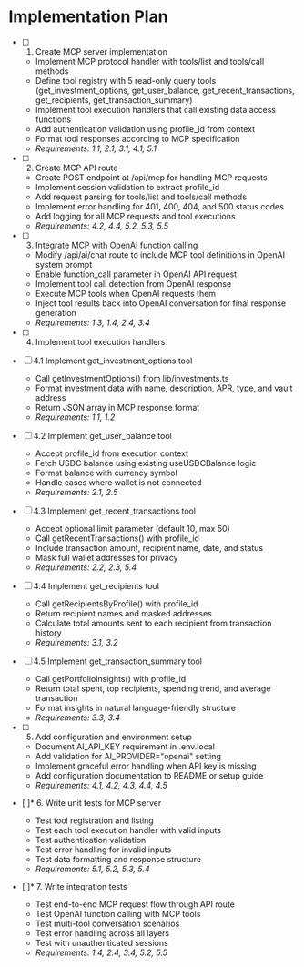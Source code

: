 # Implementation Plan

- [ ] 1. Create MCP server implementation
  - Implement MCP protocol handler with tools/list and tools/call methods
  - Define tool registry with 5 read-only query tools (get_investment_options, get_user_balance, get_recent_transactions, get_recipients, get_transaction_summary)
  - Implement tool execution handlers that call existing data access functions
  - Add authentication validation using profile_id from context
  - Format tool responses according to MCP specification
  - _Requirements: 1.1, 2.1, 3.1, 4.1, 5.1_

- [ ] 2. Create MCP API route
  - Create POST endpoint at /api/mcp for handling MCP requests
  - Implement session validation to extract profile_id
  - Add request parsing for tools/list and tools/call methods
  - Implement error handling for 401, 400, 404, and 500 status codes
  - Add logging for all MCP requests and tool executions
  - _Requirements: 4.2, 4.4, 5.2, 5.3, 5.5_

- [ ] 3. Integrate MCP with OpenAI function calling
  - Modify /api/ai/chat route to include MCP tool definitions in OpenAI system prompt
  - Enable function_call parameter in OpenAI API request
  - Implement tool call detection from OpenAI response
  - Execute MCP tools when OpenAI requests them
  - Inject tool results back into OpenAI conversation for final response generation
  - _Requirements: 1.3, 1.4, 2.4, 3.4_

- [ ] 4. Implement tool execution handlers
- [ ] 4.1 Implement get_investment_options tool
  - Call getInvestmentOptions() from lib/investments.ts
  - Format investment data with name, description, APR, type, and vault address
  - Return JSON array in MCP response format
  - _Requirements: 1.1, 1.2_

- [ ] 4.2 Implement get_user_balance tool
  - Accept profile_id from execution context
  - Fetch USDC balance using existing useUSDCBalance logic
  - Format balance with currency symbol
  - Handle cases where wallet is not connected
  - _Requirements: 2.1, 2.5_

- [ ] 4.3 Implement get_recent_transactions tool
  - Accept optional limit parameter (default 10, max 50)
  - Call getRecentTransactions() with profile_id
  - Include transaction amount, recipient name, date, and status
  - Mask full wallet addresses for privacy
  - _Requirements: 2.2, 2.3, 5.4_

- [ ] 4.4 Implement get_recipients tool
  - Call getRecipientsByProfile() with profile_id
  - Return recipient names and masked addresses
  - Calculate total amounts sent to each recipient from transaction history
  - _Requirements: 3.1, 3.2_

- [ ] 4.5 Implement get_transaction_summary tool
  - Call getPortfolioInsights() with profile_id
  - Return total spent, top recipients, spending trend, and average transaction
  - Format insights in natural language-friendly structure
  - _Requirements: 3.3, 3.4_

- [ ] 5. Add configuration and environment setup
  - Document AI_API_KEY requirement in .env.local
  - Add validation for AI_PROVIDER="openai" setting
  - Implement graceful error handling when API key is missing
  - Add configuration documentation to README or setup guide
  - _Requirements: 4.1, 4.2, 4.3, 4.4, 4.5_

- [ ]* 6. Write unit tests for MCP server
  - Test tool registration and listing
  - Test each tool execution handler with valid inputs
  - Test authentication validation
  - Test error handling for invalid inputs
  - Test data formatting and response structure
  - _Requirements: 5.1, 5.2, 5.3, 5.4_

- [ ]* 7. Write integration tests
  - Test end-to-end MCP request flow through API route
  - Test OpenAI function calling with MCP tools
  - Test multi-tool conversation scenarios
  - Test error handling across all layers
  - Test with unauthenticated sessions
  - _Requirements: 1.4, 2.4, 3.4, 5.2, 5.5_
